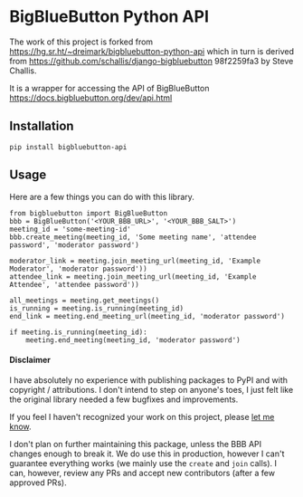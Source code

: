 # BigBlueButton Python API

The work of this project is forked from https://hg.sr.ht/~dreimark/bigbluebutton-python-api
which in turn is derived from https://github.com/schallis/django-bigbluebutton 98f2259fa3 by Steve Challis.

It is a wrapper for accessing the API of BigBlueButton https://docs.bigbluebutton.org/dev/api.html

## Installation

    pip install bigbluebutton-api


## Usage

Here are a few things you can do with this library.

    from bigbluebutton import BigBlueButton
    bbb = BigBlueButton('<YOUR_BBB_URL>', '<YOUR_BBB_SALT>')
    meeting_id = 'some-meeting-id'
    bbb.create_meeting(meeting_id, 'Some meeting name', 'attendee password', 'moderator password')

    moderator_link = meeting.join_meeting_url(meeting_id, 'Example Moderator', 'moderator password'))
    attendee_link = meeting.join_meeting_url(meeting_id, 'Example Attendee', 'attendee password'))

    all_meetings = meeting.get_meetings()
    is_running = meeting.is_running(meeting_id)
    end_link = meeting.end_meeting_url(meeting_id, 'moderator password')

    if meeting.is_running(meeting_id):
        meeting.end_meeting(meeting_id, 'moderator password')

#### Disclaimer

I have absolutely no experience with publishing packages to PyPI and with copyright / attributions. I don't intend
to step on anyone's toes, I just felt like the original library needed a few bugfixes and improvements.

If you feel I haven't recognized your work on this project, please [let me know](mailto:edu2004eu@gmail.com).

I don't plan on further maintaining this package, unless the BBB API changes enough to break it. We do use this
in production, however I can't guarantee everything works (we mainly use the `create` and `join` calls). I can, however,
review any PRs and accept new contributors (after a few approved PRs).